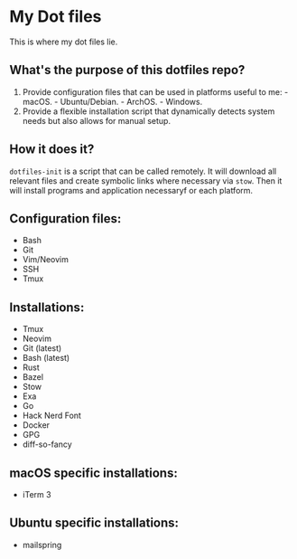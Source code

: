 # My Dot files

This is where my dot files lie.

## What's the purpose of this dotfiles repo?

1. Provide configuration files that can be used in platforms useful to me:
       - macOS.
       - Ubuntu/Debian.
       - ArchOS.
       - Windows.
2. Provide a flexible installation script that dynamically detects system
   needs but also allows for manual setup.

## How it does it?

`dotfiles-init` is a script that can be called remotely. It will download
all relevant files and create symbolic links where necessary via `stow`.
Then it will install programs and application necessaryf or each
platform.

## Configuration files:

- Bash
- Git
- Vim/Neovim
- SSH
- Tmux

## Installations:

- Tmux
- Neovim
- Git (latest)
- Bash (latest)
- Rust
- Bazel
- Stow
- Exa
- Go
- Hack Nerd Font
- Docker
- GPG
- diff-so-fancy

## macOS specific installations:

- iTerm 3

## Ubuntu specific installations:

- mailspring
